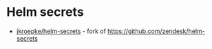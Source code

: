 # Helm secrets

* [jkroepke/helm-secrets](https://github.com/jkroepke/helm-secrets) - fork of <https://github.com/zendesk/helm-secrets>